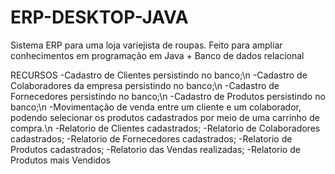 # ERP-DESKTOP-JAVA
Sistema ERP para uma loja variejista de roupas. Feito para ampliar conhecimentos em programação em Java + Banco de dados relacional


RECURSOS
-Cadastro de Clientes persistindo no banco;\n
-Cadastro de Colaboradores da empresa persistindo no banco;\n
-Cadastro de Fornecedores persistindo no banco;\n
-Cadastro de Produtos persistindo no banco;\n
-Movimentação de venda entre um cliente e um colaborador, podendo selecionar os produtos cadastrados por meio de uma carrinho de compra.\n
-Relatorio de Clientes cadastrados;
-Relatorio de Colaboradores cadastrados;
-Relatorio de Fornecedores cadastrados;
-Relatorio de Produtos cadastrados;
-Relatorio das Vendas realizadas;
-Relatorio de Produtos mais Vendidos
